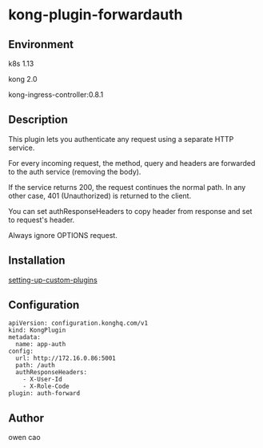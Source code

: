 # kong-plugin-forwardauth

## Environment

k8s 1.13

kong 2.0

kong-ingress-controller:0.8.1

## Description

This plugin lets you authenticate any request using a separate HTTP service.

For every incoming request, the method, query and headers are forwarded to the auth service (removing the body).

If the service returns 200, the request continues the normal path. In any other case, 401 (Unauthorized) is returned to the client.

You can set authResponseHeaders to copy header from response and set to request's header.

Always ignore OPTIONS request.

## Installation

[setting-up-custom-plugins](https://github.com/Kong/kubernetes-ingress-controller/blob/master/docs/guides/setting-up-custom-plugins.md)
## Configuration
```
apiVersion: configuration.konghq.com/v1
kind: KongPlugin
metadata:
  name: app-auth
config:
  url: http://172.16.0.86:5001
  path: /auth
  authResponseHeaders:
    - X-User-Id
    - X-Role-Code
plugin: auth-forward
```
## Author

owen cao

